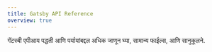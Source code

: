 ```yaml
---
title: Gatsby API Reference
overview: true
---
```


गॅटस्बी एपीआय पद्धती आणि पर्यायांबद्दल अधिक जाणून घ्या, सामान्य फाईल्स, आणि सानुकूलने.

<GuideList slug={props.slug} />

